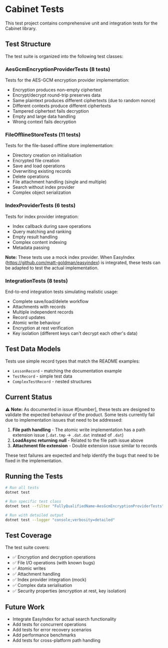 # Cabinet Tests

This test project contains comprehensive unit and integration tests for the Cabinet library.

## Test Structure

The test suite is organized into the following test classes:

### AesGcmEncryptionProviderTests (8 tests)
Tests for the AES-GCM encryption provider implementation:
- Encryption produces non-empty ciphertext
- Encrypt/decrypt round-trip preserves data
- Same plaintext produces different ciphertexts (due to random nonce)
- Different contexts produce different ciphertexts
- Tampered ciphertext fails decryption
- Empty and large data handling
- Wrong context fails decryption

### FileOfflineStoreTests (11 tests)
Tests for the file-based offline store implementation:
- Directory creation on initialisation
- Encrypted file creation
- Save and load operations
- Overwriting existing records
- Delete operations
- File attachment handling (single and multiple)
- Search without index provider
- Complex object serialization

### IndexProviderTests (6 tests)
Tests for index provider integration:
- Index callback during save operations
- Query matching and ranking
- Empty result handling
- Complex content indexing
- Metadata passing

**Note:** These tests use a mock index provider. When EasyIndex (https://github.com/matt-goldman/easyindex) is integrated, these tests can be adapted to test the actual implementation.

### IntegrationTests (8 tests)
End-to-end integration tests simulating realistic usage:
- Complete save/load/delete workflow
- Attachments with records
- Multiple independent records
- Record updates
- Atomic write behaviour
- Encryption at rest verification
- Key isolation (different keys can't decrypt each other's data)

## Test Data Models

Tests use simple record types that match the README examples:
- `LessonRecord` - matching the documentation example
- `TestRecord` - simple test data
- `ComplexTestRecord` - nested structures

## Current Status

⚠️ **Note:** As documented in issue #[number], these tests are designed to validate the expected behaviour of the product. Some tests currently fail due to implementation issues that need to be addressed:

1. **File path handling** - The atomic write implementation has a path extension issue (`.dat.tmp` → `.dat.dat` instead of `.dat`)
2. **LoadAsync returning null** - Related to the file path issue above
3. **Attachment file extension** - Double extension issue similar to records

These test failures are expected and help identify the bugs that need to be fixed in the implementation.

## Running the Tests

```bash
# Run all tests
dotnet test

# Run specific test class
dotnet test --filter "FullyQualifiedName~AesGcmEncryptionProviderTests"

# Run with detailed output
dotnet test --logger "console;verbosity=detailed"
```

## Test Coverage

The test suite covers:
- ✅ Encryption and decryption operations
- ✅ File I/O operations (with known bugs)
- ✅ Atomic writes
- ✅ Attachment handling
- ✅ Index provider integration (mock)
- ✅ Complex data serialisation
- ✅ Security properties (encryption at rest, key isolation)

## Future Work

- Integrate EasyIndex for actual search functionality
- Add tests for concurrent operations
- Add tests for error recovery scenarios
- Add performance benchmarks
- Add tests for cross-platform path handling
